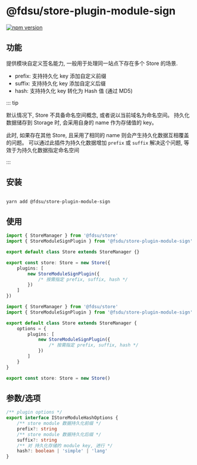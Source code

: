# @fdsu/store-plugin-module-sign

[![npm version](https://badge.fury.io/js/@fdsu/store-plugin-module-sign.svg)](https://badge.fury.io/js/@fdsu/store-plugin-module-sign)

## 功能

提供模块自定义签名能力, 一般用于处理同一站点下存在多个 Store 的场景.

-   prefix: 支持持久化 key 添加自定义前缀
-   suffix: 支持持久化 key 添加自定义后缀
-   hash: 支持持久化 key 转化为 Hash 值 (通过 MD5)

::: tip

默认情况下, Store 不具备命名空间概念, 或者说以当前域名为命名空间。 持久化数据储存到 Storage 时, 会采用自身的 name 作为存储值的 key。

此时, 如果存在其他 Store, 且采用了相同的 name 则会产生持久化数据互相覆盖的问题。 可以通过此插件为持久化数据增加 `prefix` 或 `suffix` 解决这个问题, 等效于为持久化数据指定命名空间

:::

## 安装

```bash

yarn add @fdsu/store-plugin-module-sign

```

## 使用

<CodeGroup>
  <CodeGroupItem title="推荐">

```typescript
import { StoreManager } from '@fdsu/store'
import { StoreModuleSignPlugin } from '@fsdu/store-plugin-module-sign'

export default class Store extends StoreManager {}

export const store: Store = new Store({
    plugins: [
        new StoreModuleSignPlugin({
            /* 按需指定 prefix, suffix, hash */
        })
    ]
})
```

  </CodeGroupItem>
  <CodeGroupItem title="在 Class 中定义">

```typescript
import { StoreManager } from '@fdsu/store'
import { StoreModuleSignPlugin } from '@fsdu/store-plugin-module-sign'

export default class Store extends StoreManager {
    options = {
        plugins: [
            new StoreModuleSignPlugin({
                /* 按需指定 prefix, suffix, hash */
            })
        ]
    }
}

export const store: Store = new Store()
```

  </CodeGroupItem>
</CodeGroup>

## 参数/选项

```typescript
/** plugin options */
export interface IStoreModuleHashOptions {
    /** store module 数据持久化前缀 */
    prefix?: string
    /** store module 数据持久化后缀 */
    suffix?: string
    /** 对 持久化存储的 module key, 进行 */
    hash?: boolean | 'simple' | 'lang'
}
```

